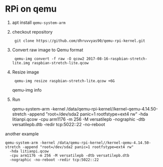 # RPi on qemu

1. apt install `qemu-system-arm`
2. checkout repository
        &nbsp;

        git clone https://github.com/dhruvvyas90/qemu-rpi-kernel.git


3. Convert raw image to Qemu format
        &nbsp;

        qemu-img convert -f raw -O qcow2 2017-08-16-raspbian-stretch-lite.img raspbian-stretch-lite.qcow

4. Resize image
        &nbsp;

        qemu-img resize raspbian-stretch-lite.qcow +6G

    qemu-img info <img>

4. Run

	qemu-system-arm -kernel /data/qemu-rpi-kernel//kernel-qemu-4.14.50-stretch -append "root=/dev/sda2 panic=1 rootfstype=ext4 rw" -hda litianpi.qcow -cpu arm1176 -m 256 -M versatilepb -nographic -dtb versatilepb.dtb -redir tcp:5022::22 -no-reboot

another example
```
qemu-system-arm -kernel /data/qemu-rpi-kernel//kernel-qemu-4.14.50-stretch -append "root=/dev/sda2 panic=1 rootfstype=ext4 rw"	
  -hda litianpi.qcow
  -cpu arm1176 -m 256 -M versatilepb -dtb versatilepb.dtb
  -nographic -no-reboot -redir tcp:5022::22
```

